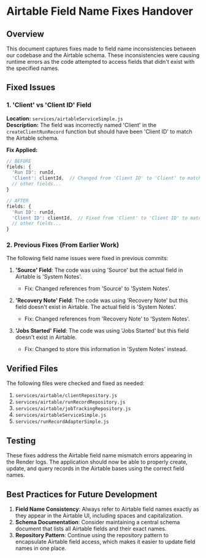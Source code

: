 # Airtable Field Name Fixes Handover

## Overview

This document captures fixes made to field name inconsistencies between our codebase and the Airtable schema. These inconsistencies were causing runtime errors as the code attempted to access fields that didn't exist with the specified names.

## Fixed Issues

### 1. 'Client' vs 'Client ID' Field

**Location:** `services/airtableServiceSimple.js`  
**Description:** The field was incorrectly named 'Client' in the `createClientRunRecord` function but should have been 'Client ID' to match the Airtable schema.

**Fix Applied:**
```javascript
// BEFORE
fields: {
  'Run ID': runId,
  'Client': clientId,  // Changed from 'Client ID' to 'Client' to match Airtable field name
  // other fields...
}

// AFTER
fields: {
  'Run ID': runId,
  'Client ID': clientId,  // Fixed from 'Client' to 'Client ID' to match Airtable schema
  // other fields...
}
```

### 2. Previous Fixes (From Earlier Work)

The following field name issues were fixed in previous commits:

1. **'Source' Field**: The code was using 'Source' but the actual field in Airtable is 'System Notes'.
   - Fix: Changed references from 'Source' to 'System Notes'.

2. **'Recovery Note' Field**: The code was using 'Recovery Note' but this field doesn't exist in Airtable. The actual field is 'System Notes'.
   - Fix: Changed references from 'Recovery Note' to 'System Notes'.

3. **'Jobs Started' Field**: The code was using 'Jobs Started' but this field doesn't exist in Airtable.
   - Fix: Changed to store this information in 'System Notes' instead.

## Verified Files

The following files were checked and fixed as needed:

1. `services/airtable/clientRepository.js` 
2. `services/airtable/runRecordRepository.js`
3. `services/airtable/jobTrackingRepository.js`
4. `services/airtableServiceSimple.js`
5. `services/runRecordAdapterSimple.js`

## Testing

These fixes address the Airtable field name mismatch errors appearing in the Render logs. The application should now be able to properly create, update, and query records in the Airtable bases using the correct field names.

## Best Practices for Future Development

1. **Field Name Consistency**: Always refer to Airtable field names exactly as they appear in the Airtable UI, including spaces and capitalization.
2. **Schema Documentation**: Consider maintaining a central schema document that lists all Airtable fields and their exact names.
3. **Repository Pattern**: Continue using the repository pattern to encapsulate Airtable field access, which makes it easier to update field names in one place.